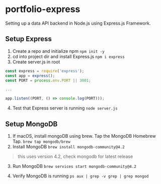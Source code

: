 # portfolio-express

Setting up a data API backend in Node.js using Express.js Framework.

## Setup Express
1. Create a repo and initialize npm
`npm init -y`
2. cd into project dir and install Express.js
`npm i express`
3. Create server.js in root
```javascript
const express = require('express');
const app = express();
const PORT = process.env.PORT || 3001;

...

app.listen((PORT, () => console.log(PORT)));
```
4. Test that Express server is running
`node server.js`

## Setup MongoDB
1. If macOS, install mongoDB using brew. Tap the MongoDB Homebrew Tap.
`brew tap mongodb/brew`
2. Install MongoDB
`brew install mongodb-community@4.2`
> this uses version 4.2, check mongodb for latest release
3. Run MongoDB
`brew services start mongodb-community@4.2`

4. Verify MongoDB is running
`ps aux | grep -v grep | grep mongod`